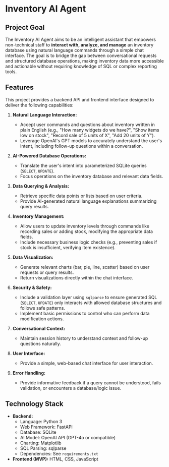 # Inventory AI Agent

## Project Goal

The Inventory AI Agent aims to be an intelligent assistant that empowers non-technical staff to **interact with, analyze, and manage** an inventory database using natural language commands through a simple chat interface. The goal is to bridge the gap between conversational requests and structured database operations, making inventory data more accessible and actionable without requiring knowledge of SQL or complex reporting tools.

## Features

This project provides a backend API and frontend interface designed to deliver the following capabilities:

1.  **Natural Language Interaction:**
    * Accept user commands and questions about inventory written in plain English (e.g., "How many widgets do we have?", "Show items low on stock", "Record sale of 5 units of X", "Add 20 units of Y").
    * Leverage OpenAI's GPT models to accurately understand the user's intent, including follow-up questions within a conversation.

2.  **AI-Powered Database Operations:**
    * Translate the user's intent into parameterized SQLite queries (`SELECT`, `UPDATE`).
    * Focus operations on the inventory database and relevant data fields.

3.  **Data Querying & Analysis:**
    * Retrieve specific data points or lists based on user criteria.
    * Provide AI-generated natural language explanations summarizing query results.

4.  **Inventory Management:**
    * Allow users to update inventory levels through commands like recording sales or adding stock, modifying the appropriate data fields.
    * Include necessary business logic checks (e.g., preventing sales if stock is insufficient, verifying item existence).

5.  **Data Visualization:**
    * Generate relevant charts (bar, pie, line, scatter) based on user requests or query results.
    * Return visualizations directly within the chat interface.

6.  **Security & Safety:**
    * Include a validation layer using `sqlparse` to ensure generated SQL (`SELECT`, `UPDATE`) only interacts with allowed database structures and follows safe patterns.
    * Implement basic permissions to control who can perform data modification actions.

7.  **Conversational Context:**
    * Maintain session history to understand context and follow-up questions naturally.

8.  **User Interface:**
    * Provide a simple, web-based chat interface for user interaction.

9.  **Error Handling:**
    * Provide informative feedback if a query cannot be understood, fails validation, or encounters a database/logic issue.

## Technology Stack

* **Backend:**
    * Language: Python 3
    * Web Framework: FastAPI
    * Database: SQLite
    * AI Model: OpenAI API (GPT-4o or compatible)
    * Charting: Matplotlib
    * SQL Parsing: sqlparse
    * Dependencies: See `requirements.txt`
* **Frontend (MVP):** HTML, CSS, JavaScript

